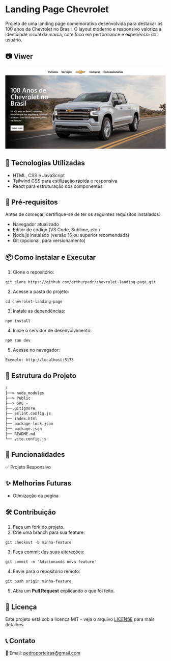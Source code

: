 # Landing Page Chevrolet

Projeto de uma landing page comemorativa desenvolvida para destacar os 100 anos da Chevrolet no Brasil. O layout moderno e responsivo valoriza a identidade visual da marca, com foco em performance e experiência do usuário.

## 📷 Viwer
![Interface do site](./src/assets/captura.png)

## 🚀 Tecnologias Utilizadas

- HTML, CSS e JavaScript
- Tailwind CSS para estilização rápida e responsiva
- React para estruturação dos componentes

## 📌 Pré-requisitos

Antes de começar, certifique-se de ter os seguintes requisitos instalados:
- Navegador atualizado
- Editor de código (VS Code, Sublime, etc.)
- Node.js instalado (versão 16 ou superior recomendada)
- Git (opcional, para versionamento)

## 📦 Como Instalar e Executar

1. Clone o repositório:
```
git clone https://github.com/arthurpedr/chevrolet-landing-page.git
```
2. Acesse a pasta do projeto:
```
cd chevrolet-landing-page
```
3. Instale as dependências:
```
npm install
```
4. Inicie o servidor de desenvolvimento:
```
npm run dev
```
5. Acesse no navegador:
```
Exemplo: http://localhost:5173
```

## 📄 Estrutura do Projeto

```
/
├──> node_modules
├──> Public
├──> SRC - 
├──.gitignore
├── eslint.config.js
├── index.html
├── package-lock.json
├── package.json
├── README.md
└── vite.config.js
```

## 📌 Funcionalidades

✅ Projeto Responsivo

## ✨ Melhorias Futuras

 - Otimização da pagina

## 🛠️ Contribuição

1. Faça um fork do projeto.
2. Crie uma branch para sua feature:
```
git checkout -b minha-feature
```
3. Faça commit das suas alterações:
```
git commit -m 'Adicionando nova feature'
```
4. Envie para o repositório remoto:
```
git push origin minha-feature
```
5. Abra um **Pull Request** explicando o que foi feito.


## 📜 Licença

Este projeto está sob a licença MIT - veja o arquivo [LICENSE](LICENSE) para mais detalhes.

## 📞 Contato

📧 Email: pedroporteiras@gmail.com